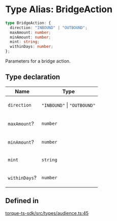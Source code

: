 # Type Alias: BridgeAction

```ts
type BridgeAction: {
  direction: "INBOUND" | "OUTBOUND";
  maxAmount: number;
  minAmount: number;
  mint: string;
  withinDays: number;
};
```

Parameters for a bridge action.

## Type declaration

<table>
<thead>
<tr>
<th>Name</th>
<th>Type</th>
</tr>
</thead>
<tbody>
<tr>
<td>

`direction`

</td>
<td>

`"INBOUND"` \| `"OUTBOUND"`

</td>
</tr>
<tr>
<td>

`maxAmount`?

</td>
<td>

`number`

</td>
</tr>
<tr>
<td>

`minAmount`?

</td>
<td>

`number`

</td>
</tr>
<tr>
<td>

`mint`

</td>
<td>

`string`

</td>
</tr>
<tr>
<td>

`withinDays`?

</td>
<td>

`number`

</td>
</tr>
</tbody>
</table>

## Defined in

[torque-ts-sdk/src/types/audience.ts:45](https://github.com/torque-labs/torque-ts-sdk/blob/e34efdf278512e8a58bacdba966e9cd90b1db20a/src/types/audience.ts#L45)
